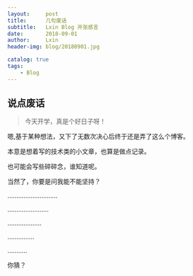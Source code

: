 ```yaml
---
layout:     post
title:      几句废话
subtitle:   Lxin Blog 开张感言
date:       2018-09-01
author:     Lxin
header-img: blog/20180901.jpg

catalog: true
tags:
    - Blog
---
```


## 说点废话


> 今天开学，真是个好日子呀！


嗯,基于某种想法，又下了无数次决心后终于还是弄了这么个博客。

本意是想着写的技术类的小文章，也算是做点记录。

也可能会写些碎碎念，谁知道呢。

当然了，你要是问我能不能坚持？

............................

.......................

...................

...............

...........

你猜？
